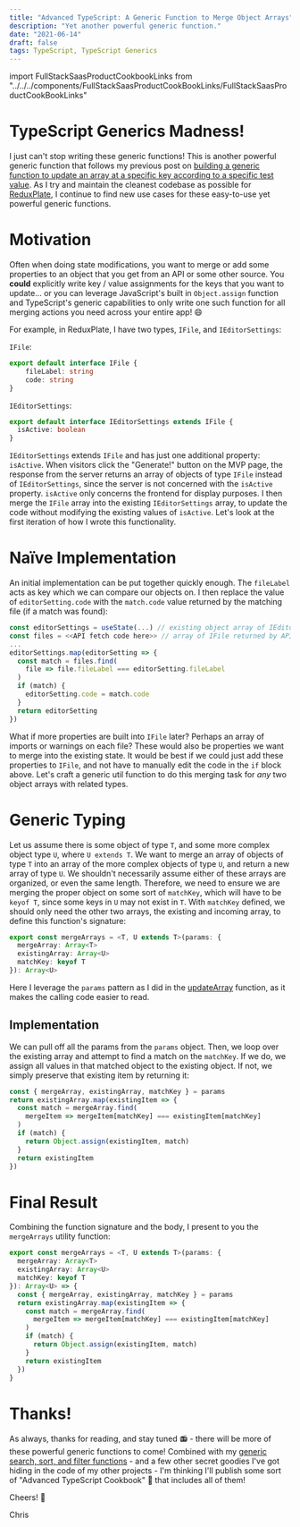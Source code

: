 ```yaml
---
title: "Advanced TypeScript: A Generic Function to Merge Object Arrays"
description: "Yet another powerful generic function."
date: "2021-06-14"
draft: false
tags: TypeScript, TypeScript Generics
---
```


import FullStackSaasProductCookbookLinks from "../../../components/FullStackSaasProductCookBookLinks/FullStackSaasProductCookBookLinks"

# TypeScript Generics Madness!

I just can't stop writing these generic functions! This is another powerful generic function that follows my previous post on [building a generic function to update an array at a specific key according to a specific test value](/blog/advanced-typescript-a-generic-function-to-update-and-manipulate-object-arrays/). As I try and maintain the cleanest codebase as possible for [ReduxPlate](https://reduxplate.com), I continue to find new use cases for these easy-to-use yet powerful generic functions.

<FullStackSaasProductCookbookLinks/>

# Motivation

Often when doing state modifications, you want to merge or add some properties to an object that you get from an API or some other source. You **could** explicitly write key / value assignments for the keys that you want to update... or you can leverage JavaScript's built in `Object.assign` function and TypeScript's generic capabilities to only write one such function for all merging actions you need across your entire app! 😄

For example, in ReduxPlate, I have two types, `IFile`, and `IEditorSettings`:

`IFile`:

```typescript
export default interface IFile {
    fileLabel: string
    code: string
}
```

`IEditorSettings`:

```typescript
export default interface IEditorSettings extends IFile {
  isActive: boolean
}
```

`IEditorSettings` extends `IFile` and has just one additional property: `isActive`. When visitors click the "Generate!" button on the MVP page, the response from the server returns an array of objects of type `IFile` instead of `IEditorSettings`, since the server is not concerned with the `isActive` property. `isActive` only concerns the frontend for display purposes. I then merge the `IFile` array into the existing `IEditorSettings` array, to update the code without modifying the existing values of `isActive`. Let's look at the first iteration of how I wrote this functionality.

# Naïve Implementation

An initial implementation can be put together quickly enough. The `fileLabel` acts as key which we can compare our objects on. I then replace the value of `editorSetting.code` with the `match.code` value returned by the matching file (if a match was found):

```typescript
const editorSettings = useState(...) // existing object array of IEditorSettings, stateful
const files = <<API fetch code here>> // array of IFile returned by API
...
editorSettings.map(editorSetting => {
  const match = files.find(
    file => file.fileLabel === editorSetting.fileLabel
  )
  if (match) {
    editorSetting.code = match.code
  }
  return editorSetting
})
```

What if more properties are built into `IFile` later? Perhaps an array of imports or warnings on each file? These would also be properties we want to merge into the existing state. It would be best if we could just add these properties to `IFile`, and not have to manually edit the code in the `if` block above. Let's craft a generic util function to do this merging task for _any_ two object arrays with related types.

# Generic Typing

Let us assume there is some object of type `T`, and some more complex object type `U`, where `U extends T`. We want to merge an array of objects of type `T` into an array of the more complex objects of type `U`, and return a new array of type `U`. We shouldn't necessarily assume either of these arrays are organized, or even the same length. Therefore, we need to ensure we are merging the proper object on some sort of `matchKey`, which will have to be `keyof T`, since some keys in `U` may not exist in `T`. With `matchKey` defined, we should only need the other two arrays, the existing and incoming array, to define this function's signature:

```typescript
export const mergeArrays = <T, U extends T>(params: {
  mergeArray: Array<T>
  existingArray: Array<U>
  matchKey: keyof T
}): Array<U>
```

Here I leverage the `params` pattern as I did in the [updateArray](/snippets/#updateArray) function, as it makes the calling code easier to read.

## Implementation

We can pull off all the params from the `params` object. Then, we loop over the existing array and attempt to find a match on the `matchKey`. If we do, we assign all values in that matched object to the existing object. If not, we simply preserve that existing item by returning it:

```typescript
const { mergeArray, existingArray, matchKey } = params
return existingArray.map(existingItem => {
  const match = mergeArray.find(
    mergeItem => mergeItem[matchKey] === existingItem[matchKey]
  )
  if (match) {
    return Object.assign(existingItem, match)
  }
  return existingItem
})
```

# Final Result

Combining the function signature and the body, I present to you the `mergeArrays` utility function:

```typescript
export const mergeArrays = <T, U extends T>(params: {
  mergeArray: Array<T>
  existingArray: Array<U>
  matchKey: keyof T
}): Array<U> => {
  const { mergeArray, existingArray, matchKey } = params
  return existingArray.map(existingItem => {
    const match = mergeArray.find(
      mergeItem => mergeItem[matchKey] === existingItem[matchKey]
    )
    if (match) {
      return Object.assign(existingItem, match)
    }
    return existingItem
  })
}
```

# Thanks!

As always, thanks for reading, and stay tuned 📻 - there will be more of these powerful generic functions to come! Combined with my [generic search, sort, and filter functions](/blog/react-typescript-generic-search-sort-and-filters/) - and a few other secret goodies I've got hiding in the code of my other projects - I'm thinking I'll publish some sort of "Advanced TypeScript Cookbook" 📘 that includes all of them!

Cheers! 🍻

Chris